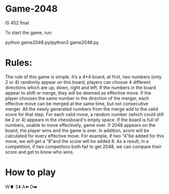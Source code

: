 # Game-2048
IS 452 final

To start the game, run:

python game2048.py/python3 game2048.py

# Rules:

The rule of this game is simple. It’s a 4*4 board, at first, two numbers (only 2 or 4) randomly appear on this board, players can choose 4 different directions which are up, down, right and left. If the numbers in the board appear to shift or merge, they will be deemed as effective move. If the player chooses the same number in the direction of the merger, each effective move can be merged at the same time, but not consecutive merger. All the newly generated numbers from the merge add to the valid score for that step. For each valid move, a random number (which could still be 2 or 4) appears in the chessboard's empty space. If the board is full of numbers, unable to move effectively, game over. If 2048 appears on the board, the player wins and the game is over. In addition, score will be calculated for every effective move. For example, if two “4”be added for this move, we will get a “8”and the score will be added 8. As a result, in a competition, if two competitors both fail to get 2048, we can compare their score and get to know who wins.

# How to play
W⬆️ S⬇️ A⬅️ D➡️
